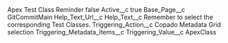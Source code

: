 <?xml version="1.0" encoding="UTF-8"?>
<CustomMetadata xmlns="http://soap.sforce.com/2006/04/metadata" xmlns:xsi="http://www.w3.org/2001/XMLSchema-instance" xmlns:xsd="http://www.w3.org/2001/XMLSchema">
    <label>Apex Test Class Reminder</label>
    <protected>false</protected>
    <values>
        <field>Active__c</field>
        <value xsi:type="xsd:boolean">true</value>
    </values>
    <values>
        <field>Base_Page__c</field>
        <value xsi:type="xsd:string">GitCommitMain</value>
    </values>
    <values>
        <field>Help_Text_Url__c</field>
        <value xsi:nil="true"/>
    </values>
    <values>
        <field>Help_Text__c</field>
        <value xsi:type="xsd:string">Remember to select the corresponding Test Classes.</value>
    </values>
    <values>
        <field>Triggering_Action__c</field>
        <value xsi:type="xsd:string">Copado Metadata Grid selection</value>
    </values>
    <values>
        <field>Triggering_Metadata_Items__c</field>
        <value xsi:nil="true"/>
    </values>
    <values>
        <field>Triggering_Value__c</field>
        <value xsi:type="xsd:string">ApexClass</value>
    </values>
</CustomMetadata>
